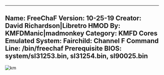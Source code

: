 -----------------------
Name: FreeChaF
Version: 10-25-19
Creator: David Richardson|Libretro
HMOD By: KMFDManic|madmonkey
Category: KMFD Cores
Emulated System: Fairchild: Channel F
Command Line: /bin/freechaf
Prerequisite BIOS: system/sl31253.bin, sl31254.bin, sl90025.bin
-----------------------
![km](https://i.imgur.com/mm9YwnQ.png)

